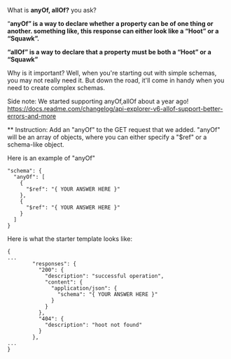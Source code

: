 What is **anyOf, allOf?** you ask?

“**anyOf” is a way to declare whether a property can be of one thing or another. something like, this response can either look like a “Hoot” or a “Squawk”.** 

**“allOf” is a way to declare that a property must be both a “Hoot” or a “Squawk”**

Why is it important? Well, when you're starting out with simple schemas, you may not really need it. But down the road, it'll come in handy when you need to create complex schemas.

Side note: We started supporting anyOf,allOf about a year ago! https://docs.readme.com/changelog/api-explorer-v6-allof-support-better-errors-and-more

** Instruction: Add an "anyOf" to the GET request that we added. "anyOf" will be an array of objects, where you can either specify a "$ref" or a schema-like object.

Here is an example of "anyOf" 

```
"schema": {
  "anyOf": [
    {
      "$ref": "{ YOUR ANSWER HERE }"
    },
    {
      "$ref": "{ YOUR ANSWER HERE }"
    }
  ]
}
```

Here is what the starter template looks like:
```
{
...
        "responses": {
          "200": {
            "description": "successful operation",
            "content": {
              "application/json": {
                "schema": "{ YOUR ANSWER HERE }"
              }
            }
          },
          "404": {
            "description": "hoot not found"
          }
        },
...
}
```